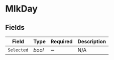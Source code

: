 # MlkDay


## Fields

| Field              | Type               | Required           | Description        |
| ------------------ | ------------------ | ------------------ | ------------------ |
| `Selected`         | *bool*             | :heavy_minus_sign: | N/A                |